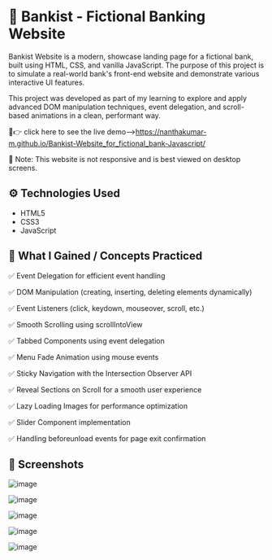 # 🏦 Bankist - Fictional Banking Website

Bankist Website is a modern, showcase landing page for a fictional bank, built using HTML, CSS, and vanilla JavaScript. The purpose of this project is to simulate a real-world bank's front-end website and demonstrate various interactive UI features.

This project was developed as part of my learning to explore and apply advanced DOM manipulation techniques, event delegation, and scroll-based animations in a clean, performant way.

🔗👉 click here to see the live demo-->https://nanthakumar-m.github.io/Bankist-Website_for_fictional_bank-Javascript/

🚫 Note: This website is not responsive and is best viewed on desktop screens.



## ⚙️ Technologies Used

- HTML5
- CSS3
- JavaScript

## 🎯 What I Gained / Concepts Practiced

✅ Event Delegation for efficient event handling

✅ DOM Manipulation (creating, inserting, deleting elements dynamically)

✅ Event Listeners (click, keydown, mouseover, scroll, etc.)

✅ Smooth Scrolling using scrollIntoView

✅ Tabbed Components using event delegation

✅ Menu Fade Animation using mouse events

✅ Sticky Navigation with the Intersection Observer API

✅ Reveal Sections on Scroll for a smooth user experience

✅ Lazy Loading Images for performance optimization

✅ Slider Component implementation

✅ Handling beforeunload events for page exit confirmation





## 📸 Screenshots

![image](https://github.com/user-attachments/assets/9c16e2fb-f352-4027-9a31-b1a2a0b5082a)

![image](https://github.com/user-attachments/assets/c77bc578-6661-4265-9459-389eb1e18bfc)

![image](https://github.com/user-attachments/assets/4b525bd4-4820-461c-a796-4bc26f670a37)

![image](https://github.com/user-attachments/assets/8dee8101-1854-4b20-8a41-71f139e40475)

![image](https://github.com/user-attachments/assets/9d202ca7-c5f9-4342-a96b-95599b665fd5)



